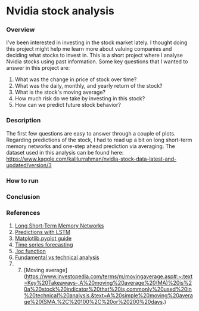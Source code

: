 # Nvidia stock analysis

### Overview
I've been interested in investing in the stock market lately. I thought doing this project might help me learn more about valuing companies and deciding what stocks to invest in. This is a short project where I analyse Nvidia stocks using past information. Some key questions that I wanted to answer in this project are:
1. What was the change in price of stock over time?
2. What was the daily, monthly, and yearly return of the stock?
3. What is the stock's moving average?
4. How much risk do we take by investing in this stock?
5. How can we predict future stock behavior?

### Description
The first few questions are easy to answer through a couple of plots. Regarding predictions of the stock, I had to read up a bit on long short-term memory networks and one-step ahead prediction via averaging. The dataset used in this analysis can be found here: https://www.kaggle.com/kalilurrahman/nvidia-stock-data-latest-and-updated/version/3

### How to run

### Conclusion

### References
1. [Long Short-Term Memory Networks](https://machinelearningmastery.com/gentle-introduction-long-short-term-memory-networks-experts/)
2. [Predictions with LSTM](https://www.datacamp.com/community/tutorials/lstm-python-stock-market)
3. [Matplotlib.pyplot guide](matplotlib.pyplot)
4. [Time series forecasting](https://www.analyticsvidhya.com/blog/2020/11/stock-market-price-trend-prediction-using-time-series-forecasting/)
5. [.loc function](https://towardsdatascience.com/a-python-beginners-look-at-loc-part-1-cb1e1e565ec2)
6. [Fundamental vs technical analysis](https://www.investopedia.com/ask/answers/difference-between-fundamental-and-technical-analysis/)
7. 7. [Moving average](https://www.investopedia.com/terms/m/movingaverage.asp#:~:text=Key%20Takeaways-,A%20moving%20average%20(MA)%20is%20a%20stock%20indicator%20that%20is,commonly%20used%20in%20technical%20analysis.&text=A%20simple%20moving%20average%20(SMA,%2C%20100%2C%20or%20200%20days.)
